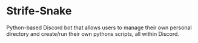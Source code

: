 # Strife-Snake
Python-based Discord bot that allows users to manage their own personal directory and create/run their own pythons scripts, all within Discord.
